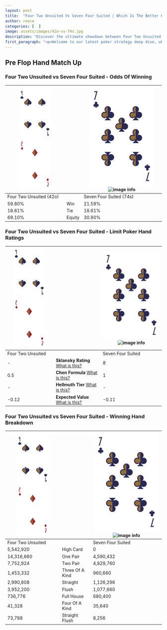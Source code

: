 ```yaml
---
layout: post
title:  "Four Two Unsuited Vs Seven Four Suited | Which Is The Better Hand In Poker? A Complete Guide"
author: reece
categories: [  ]
image: assets/images/42o-vs-74s.jpg
description: "Discover the ultimate showdown between Four Two Unsuited and Seven Four Suited in poker! Uncover the odds, strategies, and scenarios where one hand triumphs over the other. Get ready to up your poker game with this thrilling analysis."
first_paragraph: "<p>Welcome to our latest poker strategy deep dive, where we're pitting two distinct hands against each other in a high-stakes showdown: Four Two Unsuited vs Seven Four Suited.</p><p>In the dynamic world of poker, every decision counts, and knowing which hand holds the upper hand is key to your success at the table.</p><p>In this article, we'll dissect these two hands, explore the scenarios where one dominates the other, and equip you with the knowledge to make strategic choices that can tip the odds in your favor.</p><p>Get ready to unravel the intriguing dynamics of these poker hands and elevate your game to new heights.</p>"
---
```




[comment]: # (sp0)

## Pre Flop Hand Match Up

<div class="table hand-ratings" markdown="1"> 



### Four Two Unsuited vs Seven Four Suited - Odds Of Winning


    
| ![image info](assets/images/hand1/4.png) ![image info](assets/images/hand1/2o.png) |  | ![image info](assets/images/hand2/7.png) ![image info](assets/images/hand2/4s.png) |
| -------- | -------- | -------- |
| Four Two Unsuited (42o) |  | Seven Four Suited (74s) |
| 59.80% | Win | 21.59% |
| 18.61% | Tie | 18.61% |
| 69.10% | Equity | 30.90% |




[comment]: # (sp1)



### Four Two Unsuited vs Seven Four Suited - Limit Poker Hand Ratings


    
| ![image info](assets/images/hand1/4.png) ![image info](assets/images/hand1/2o.png) |  | ![image info](assets/images/hand2/7.png) ![image info](assets/images/hand2/4s.png) |
| -------- | -------- | -------- |
| Four Two Unsuited |  | Seven Four Suited |
| - | **Sklansky Rating** [What is this?](/sklansky-rating-explained) | 8 |
| 0.5 | **Chen Formula** [What is this?](/chen-formula-explained) | 1 |
| - | **Hellmuth Tier** [What is this?](/Hellmuth-tier-explained) | - |
| -0.12 | **Expected Value** [What is this?](/expected-value-explained) | -0.11 |




[comment]: # (sp2)



### Four Two Unsuited vs Seven Four Suited - Winning Hand Breakdown


    
| ![image info](assets/images/hand1/4.png) ![image info](assets/images/hand1/2o.png) |  | ![image info](assets/images/hand2/7.png) ![image info](assets/images/hand2/4s.png) |
| -------- | -------- | -------- |
| Four Two Unsuited |  | Seven Four Suited |
| 5,542,920 | High Card | 0 |
| 14,316,660 | One Pair | 4,590,432 |
| 7,752,924 | Two Pair | 4,829,760 |
| 1,453,332 | Three Of A Kind | 960,660 |
| 2,990,808 | Straight | 1,126,296 |
| 3,952,200 | Flush | 1,077,660 |
| 736,776 | Full House | 680,400 |
| 41,328 | Four Of A Kind | 35,640 |
| 73,788 | Straight Flush | 8,256 |




[comment]: # (sp3)



</div>

[comment]: # (sp4)



[comment]: # (sp5)

